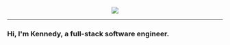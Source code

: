 <div id="header" align="center">
  <img src="https://media.giphy.com/media/DSTC4fCRN0pdKxGegZ/giphy.gif"/>
 </div>
 
 ---
 
 ### Hi, I'm Kennedy, a full-stack software engineer.
 

<!--
**kennedycassiday/kennedycassiday** is a ✨ _special_ ✨ repository because its `README.md` (this file) appears on your GitHub profile.

Here are some ideas to get you started:

- 🔭 I’m currently working on ...
- 🌱 I’m currently learning ...
- 👯 I’m looking to collaborate on ...
- 🤔 I’m looking for help with ...
- 💬 Ask me about ...
- 📫 How to reach me: ...
- 😄 Pronouns: ...
- ⚡ Fun fact: ...
-->
